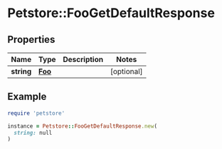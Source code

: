 # Petstore::FooGetDefaultResponse

## Properties

| Name | Type | Description | Notes |
| ---- | ---- | ----------- | ----- |
| **string** | [**Foo**](Foo.md) |  | [optional] |

## Example

```ruby
require 'petstore'

instance = Petstore::FooGetDefaultResponse.new(
  string: null
)
```

